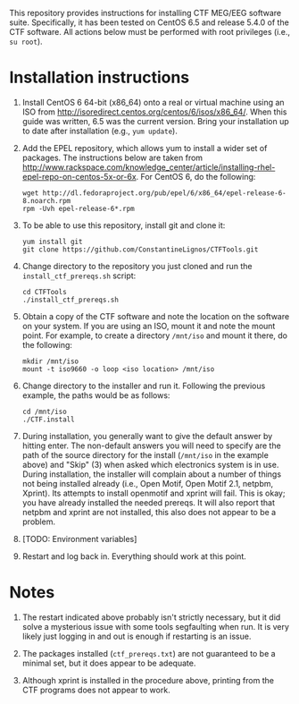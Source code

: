 This repository provides instructions for installing CTF MEG/EEG
software suite. Specifically, it has been tested on CentOS 6.5 and
release 5.4.0 of the CTF software. All actions below must be performed
with root privileges (i.e., `su root`).

Installation instructions
=========================

1. Install CentOS 6 64-bit (x86_64) onto a real or virtual machine
   using an ISO from http://isoredirect.centos.org/centos/6/isos/x86_64/.
   When this guide was written, 6.5 was the current version. Bring your
   installation up to date after installation (e.g., `yum update`).

2. Add the EPEL repository, which allows yum to install a wider set of
   packages. The instructions below are taken from
   http://www.rackspace.com/knowledge_center/article/installing-rhel-epel-repo-on-centos-5x-or-6x.
   For CentOS 6, do the following:
    ```
    wget http://dl.fedoraproject.org/pub/epel/6/x86_64/epel-release-6-8.noarch.rpm
    rpm -Uvh epel-release-6*.rpm
    ```

3. To be able to use this repository, install git and clone it:
    ```
    yum install git
    git clone https://github.com/ConstantineLignos/CTFTools.git
    ```

4. Change directory to the repository you just cloned and run the
   `install_ctf_prereqs.sh` script:
    ```
    cd CTFTools
    ./install_ctf_prereqs.sh
    ```

5. Obtain a copy of the CTF software and note the location on the
   software on your system. If you are using an ISO, mount it and note
   the mount point. For example, to create a directory `/mnt/iso` and
   mount it there, do the following:
    ```
    mkdir /mnt/iso
    mount -t iso9660 -o loop <iso location> /mnt/iso
    ```

6. Change directory to the installer and run it. Following the
   previous example, the paths would be as follows:
    ```
    cd /mnt/iso
    ./CTF.install
    ```

7. During installation, you generally want to give the default answer
   by hitting enter. The non-default answers you will need to specify
   are the path of the source directory for the install (`/mnt/iso` in
   the example above) and "Skip" (3) when asked which electronics
   system is in use. During installation, the installer will complain
   about a number of things not being installed already (i.e., Open
   Motif, Open Motif 2.1, netpbm, Xprint). Its attempts to install
   openmotif and xprint will fail. This is okay; you have already
   installed the needed prereqs. It will also report that netpbm and
   xprint are not installed, this also does not appear to be a
   problem.

8. [TODO: Environment variables]

9. Restart and log back in. Everything should work at this point.

Notes
=====

1. The restart indicated above probably isn't strictly necessary, but
   it did solve a mysterious issue with some tools segfaulting when
   run. It is very likely just logging in and out is enough if restarting
   is an issue.

2. The packages installed (`ctf_prereqs.txt`) are not guaranteed to be
   a minimal set, but it does appear to be adequate.

3. Although xprint is installed in the procedure above, printing from
   the CTF programs does not appear to work.
